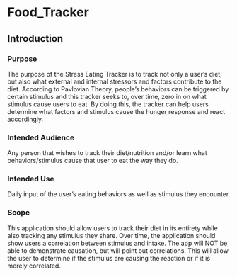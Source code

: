 # Food_Tracker
## Introduction
### Purpose
The purpose of the Stress Eating Tracker is to track not only a user’s diet, but also what external and internal stressors and factors contribute to the diet. According to Pavlovian Theory, people’s behaviors can be triggered by certain stimulus and this tracker seeks to, over time, zero in on what stimulus cause users to eat. By doing this, the tracker can help users determine what factors and stimulus cause the hunger response and react accordingly.
### Intended Audience
Any person that wishes to track their diet/nutrition and/or learn what behaviors/stimulus cause that user to eat the way they do.
### Intended Use
Daily input of the user’s eating behaviors as well as stimulus they encounter.
### Scope
This application should allow users to track their diet in its entirety while also tracking any stimulus they share. Over time, the application should show users a correlation between stimulus and intake. 
The app will NOT be able to demonstrate causation, but will point out correlations. This will allow the user to determine if the stimulus are causing the reaction or if it is merely correlated.

